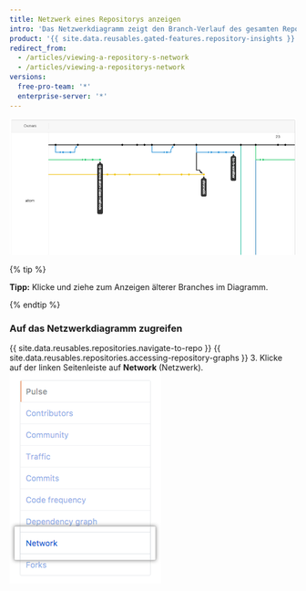 ```yaml
---
title: Netzwerk eines Repositorys anzeigen
intro: 'Das Netzwerkdiagramm zeigt den Branch-Verlauf des gesamten Repository-Netzwerks an, einschließlich der Branches des Root-Repositorys und der Branches der Forks, die netzwerkspezifische Commits enthalten.'
product: '{{ site.data.reusables.gated-features.repository-insights }}'
redirect_from:
  - /articles/viewing-a-repository-s-network
  - /articles/viewing-a-repositorys-network
versions:
  free-pro-team: '*'
  enterprise-server: '*'
---
```


![Repository-Netzwerkdiagramm](/assets/images/help/graphs/repo_network_graph.png)

{% tip %}

**Tipp:** Klicke und ziehe zum Anzeigen älterer Branches im Diagramm.

{% endtip %}

### Auf das Netzwerkdiagramm zugreifen

{{ site.data.reusables.repositories.navigate-to-repo }}
{{ site.data.reusables.repositories.accessing-repository-graphs }}
3. Klicke auf der linken Seitenleiste auf **Network** (Netzwerk). ![Registerkarte „Network“ (Netzwerk)](/assets/images/help/graphs/network_tab.png)
